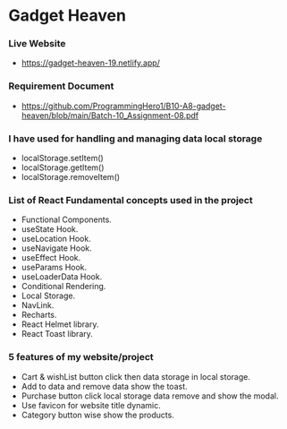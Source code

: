 # Gadget Heaven


### Live Website
- https://gadget-heaven-19.netlify.app/


### Requirement Document 
- https://github.com/ProgrammingHero1/B10-A8-gadget-heaven/blob/main/Batch-10_Assignment-08.pdf



### I have used for handling and managing data local storage
* localStorage.setItem()
* localStorage.getItem()
* localStorage.removeItem()



### List of React Fundamental concepts used in the project
* Functional Components.
* useState Hook.
* useLocation Hook.
* useNavigate Hook.
* useEffect Hook.
* useParams Hook.
* useLoaderData Hook.
* Conditional Rendering.
* Local Storage.
* NavLink.
* Recharts.
* React Helmet library.
* React Toast library.



### 5 features of my website/project
* Cart & wishList button click then data storage in local storage.
* Add to data and remove data show the toast.
* Purchase button click local storage data remove and show the modal.
* Use favicon for website title dynamic.
* Category button wise show the products.